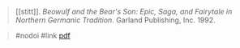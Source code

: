 > [[stitt]]. *Beowulf and the Bear's Son: Epic, Saga, and Fairytale in Northern Germanic Tradition*. Garland Publishing, Inc. 1992.

> #nodoi 
> #link 
> [pdf](a/stitt1992.pdf)